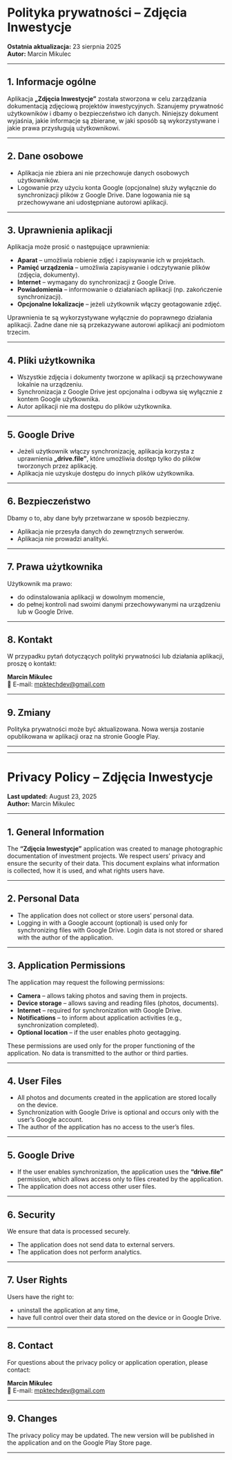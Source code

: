 # Polityka prywatności – Zdjęcia Inwestycje  

**Ostatnia aktualizacja:** 23 sierpnia 2025  
**Autor:** Marcin Mikulec  

---

## 1. Informacje ogólne  
Aplikacja **„Zdjęcia Inwestycje”** została stworzona w celu zarządzania dokumentacją zdjęciową projektów inwestycyjnych. Szanujemy prywatność użytkowników i dbamy o bezpieczeństwo ich danych. Niniejszy dokument wyjaśnia, jakie informacje są zbierane, w jaki sposób są wykorzystywane i jakie prawa przysługują użytkownikowi.  

---

## 2. Dane osobowe  
- Aplikacja nie zbiera ani nie przechowuje danych osobowych użytkowników.  
- Logowanie przy użyciu konta Google (opcjonalne) służy wyłącznie do synchronizacji plików z Google Drive. Dane logowania nie są przechowywane ani udostępniane autorowi aplikacji.  

---

## 3. Uprawnienia aplikacji  
Aplikacja może prosić o następujące uprawnienia:  
- **Aparat** – umożliwia robienie zdjęć i zapisywanie ich w projektach.  
- **Pamięć urządzenia** – umożliwia zapisywanie i odczytywanie plików (zdjęcia, dokumenty).  
- **Internet** – wymagany do synchronizacji z Google Drive.  
- **Powiadomienia** – informowanie o działaniach aplikacji (np. zakończenie synchronizacji).  
- **Opcjonalne lokalizacje** – jeżeli użytkownik włączy geotagowanie zdjęć.  

Uprawnienia te są wykorzystywane wyłącznie do poprawnego działania aplikacji. Żadne dane nie są przekazywane autorowi aplikacji ani podmiotom trzecim.  

---

## 4. Pliki użytkownika  
- Wszystkie zdjęcia i dokumenty tworzone w aplikacji są przechowywane lokalnie na urządzeniu.  
- Synchronizacja z Google Drive jest opcjonalna i odbywa się wyłącznie z kontem Google użytkownika.  
- Autor aplikacji nie ma dostępu do plików użytkownika.  

---

## 5. Google Drive  
- Jeżeli użytkownik włączy synchronizację, aplikacja korzysta z uprawnienia **„drive.file”**, które umożliwia dostęp tylko do plików tworzonych przez aplikację.  
- Aplikacja nie uzyskuje dostępu do innych plików użytkownika.  

---

## 6. Bezpieczeństwo  
Dbamy o to, aby dane były przetwarzane w sposób bezpieczny.  
- Aplikacja nie przesyła danych do zewnętrznych serwerów.  
- Aplikacja nie prowadzi analityki.  

---

## 7. Prawa użytkownika  
Użytkownik ma prawo:  
- do odinstalowania aplikacji w dowolnym momencie,  
- do pełnej kontroli nad swoimi danymi przechowywanymi na urządzeniu lub w Google Drive.  

---

## 8. Kontakt  
W przypadku pytań dotyczących polityki prywatności lub działania aplikacji, proszę o kontakt:  

**Marcin Mikulec**  
📧 E-mail: [mpktechdev@gmail.com](mailto:mpktechdev@gmail.com)  

---

## 9. Zmiany  
Polityka prywatności może być aktualizowana. Nowa wersja zostanie opublikowana w aplikacji oraz na stronie Google Play.  

---



---

# Privacy Policy – Zdjęcia Inwestycje  

**Last updated:** August 23, 2025  
**Author:** Marcin Mikulec  

---

## 1. General Information  
The **“Zdjęcia Inwestycje”** application was created to manage photographic documentation of investment projects. We respect users’ privacy and ensure the security of their data. This document explains what information is collected, how it is used, and what rights users have.  

---

## 2. Personal Data  
- The application does not collect or store users’ personal data.  
- Logging in with a Google account (optional) is used only for synchronizing files with Google Drive. Login data is not stored or shared with the author of the application.  

---

## 3. Application Permissions  
The application may request the following permissions:  
- **Camera** – allows taking photos and saving them in projects.  
- **Device storage** – allows saving and reading files (photos, documents).  
- **Internet** – required for synchronization with Google Drive.  
- **Notifications** – to inform about application activities (e.g., synchronization completed).  
- **Optional location** – if the user enables photo geotagging.  

These permissions are used only for the proper functioning of the application. No data is transmitted to the author or third parties.  

---

## 4. User Files  
- All photos and documents created in the application are stored locally on the device.  
- Synchronization with Google Drive is optional and occurs only with the user’s Google account.  
- The author of the application has no access to the user’s files.  

---

## 5. Google Drive  
- If the user enables synchronization, the application uses the **“drive.file”** permission, which allows access only to files created by the application.  
- The application does not access other user files.  

---

## 6. Security  
We ensure that data is processed securely.  
- The application does not send data to external servers.  
- The application does not perform analytics.  

---

## 7. User Rights  
Users have the right to:  
- uninstall the application at any time,  
- have full control over their data stored on the device or in Google Drive.  

---

## 8. Contact  
For questions about the privacy policy or application operation, please contact:  

**Marcin Mikulec**  
📧 E-mail: [mpktechdev@gmail.com](mailto:mpktechdev@gmail.com)  

---

## 9. Changes  
The privacy policy may be updated. The new version will be published in the application and on the Google Play Store page.  

---
